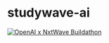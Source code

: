 # studywave-ai
[![OpenAI x NxtWave Buildathon](https://img.shields.io/badge/Buildathon-StudyWave-blue)](https://openai-buildathon.nxtwave.tech)
